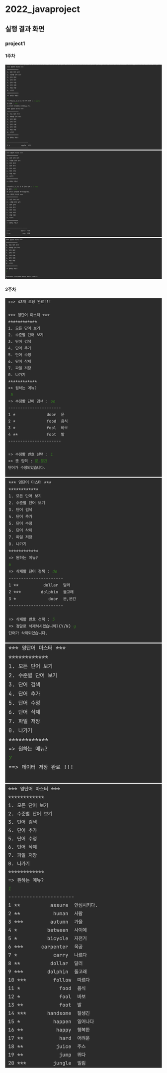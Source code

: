 # 2022_javaproject

## 실행 결과 화면

### project1

#### 1주차
<img src='https://github.com/MinkyoungKim-22100090/2022_javaproject/blob/master/screenshot/hw1_1.png?raw=true'>
<img src='https://github.com/MinkyoungKim-22100090/2022_javaproject/blob/master/screenshot/hw1_2.png?raw=true'>
<img src='https://github.com/MinkyoungKim-22100090/2022_javaproject/blob/master/screenshot/hw1_3.png?raw=true'>

#### 2주차
<img src='https://github.com/MinkyoungKim-22100090/2022_javaproject/blob/master/screenshot/2-1.png?raw=true'>
<img src='https://github.com/MinkyoungKim-22100090/2022_javaproject/blob/master/screenshot/2-2.png?raw=true'>
<img src='https://github.com/MinkyoungKim-22100090/2022_javaproject/blob/master/screenshot/2-3.png?raw=true'>
<img src='https://github.com/MinkyoungKim-22100090/2022_javaproject/blob/master/screenshot/2-4.png?raw=true'>
